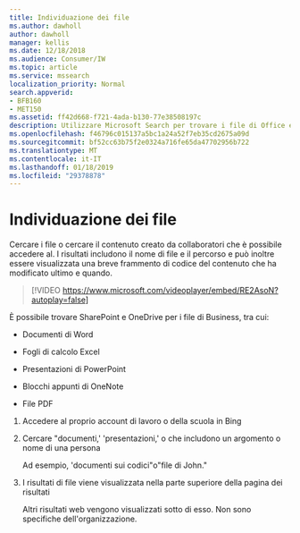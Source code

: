 ```yaml
---
title: Individuazione dei file
ms.author: dawholl
author: dawholl
manager: kellis
ms.date: 12/18/2018
ms.audience: Consumer/IW
ms.topic: article
ms.service: mssearch
localization_priority: Normal
search.appverid:
- BFB160
- MET150
ms.assetid: ff42d668-f721-4ada-b130-77e38508197c
description: Utilizzare Microsoft Search per trovare i file di Office e documenti PDF e le informazioni che verrà visualizzato
ms.openlocfilehash: f46796c015137a5bc1a24a52f7eb35cd2675a09d
ms.sourcegitcommit: bf52cc63b75f2e0324a716fe65da47702956b722
ms.translationtype: MT
ms.contentlocale: it-IT
ms.lasthandoff: 01/18/2019
ms.locfileid: "29378878"
---
```

# <a name="find-files"></a>Individuazione dei file

Cercare i file o cercare il contenuto creato da collaboratori che è possibile accedere al. I risultati includono il nome di file e il percorso e può inoltre essere visualizzata una breve frammento di codice del contenuto che ha modificato ultimo e quando.
  
> [!VIDEO https://www.microsoft.com/videoplayer/embed/RE2AsoN?autoplay=false]
  
È possibile trovare SharePoint e OneDrive per i file di Business, tra cui:
  
- Documenti di Word
    
- Fogli di calcolo Excel
    
- Presentazioni di PowerPoint
    
- Blocchi appunti di OneNote
    
- File PDF
    
1. Accedere al proprio account di lavoro o della scuola in Bing
    
2. Cercare "documenti,' 'presentazioni,' o che includono un argomento o nome di una persona
    
    Ad esempio, 'documenti sui codici"o"file di John."
    
3. I risultati di file viene visualizzata nella parte superiore della pagina dei risultati
    
    Altri risultati web vengono visualizzati sotto di esso. Non sono specifiche dell'organizzazione.


